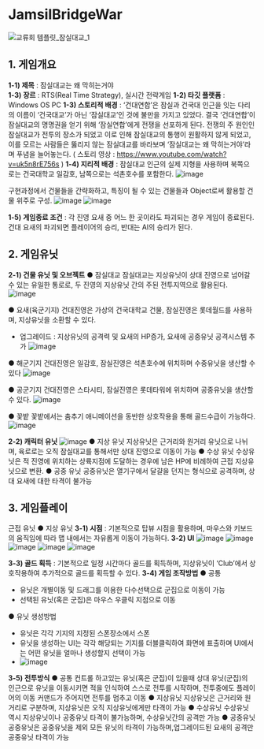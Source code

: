# JamsilBridgeWar
![교류회 템플릿_잠실대교_1](https://github.com/grace7040/JamsilBridgeWar/assets/81251069/c87add65-972e-4b6a-afe1-5a6af1164aad)



## 1. 게임개요
**1-1) 제목** : 잠실대교는 왜 막히는거야  
**1-3) 장르** : RTS(Real Time Strategy), 실시간 전략게임 
**1-2) 타깃 플랫폼** : Windows OS PC
**1-3) 스토리적 배경**
: ‘건대연합’은 잠실과 건국대  인근을 잇는  다리의 이름이 ‘건국대교’가 아닌 ‘잠실대교’인 것에 불만을 가지고 있었다. 
결국 ‘건대연합’이 잠실대교의 명명권을 얻기 위해 ‘잠실연합’에게 전쟁을 선포하게 된다. 
전쟁의 주 원인인 잠실대교가 전투의 장소가 되었고 이로 인해 잠실대교의 통행이 원활하지 않게 되었고, 
이를 모르는 사람들은 뚫리지 않는 잠실대교를 바라보며 ‘잠실대교는 왜 막히는거야’라며 푸념을 늘어놓는다.
( 스토리 영상 : https://www.youtube.com/watch?v=uk5n8rE756s )
**1-4) 지리적 배경**
: 잠실대교 인근의 실제 지형을 사용하며 북쪽으로는 건국대학교 일감호, 남쪽으로는 석촌호수를 포함한다.
![image](https://github.com/grace7040/JamsilBridgeWar/assets/81251069/06b9f480-a2c0-4bea-b514-aa61fa85d936)

구현과정에서 건물들을 간략화하고, 특징이 될 수 있는 건물들과 Object로써 활용할 건물 위주로 구성.
![image](https://github.com/grace7040/JamsilBridgeWar/assets/81251069/39cc51b1-7bbf-43d1-a3b3-1a8300adff27)
![image](https://github.com/grace7040/JamsilBridgeWar/assets/81251069/79d1ed2a-b25b-4ca6-ba01-3e76703f2c53)

**1-5) 게임종료 조건**
: 각 진영 요새 중 어느 한 곳이라도 파괴되는 경우 게임이 종료된다. 
건대 요새의 파괴되면 플레이어의 승리, 반대는 AI의 승리가 된다.




## 2. 게임유닛
**2-1) 건물 유닛 및 오브젝트**
● 잠실대교
잠실대교는 지상유닛이 상대 진영으로 넘어갈 수 있는 유일한 통로로, 두 진영의 지상유닛 간의 주된 전투지역으로 활용된다.
![image](https://github.com/grace7040/JamsilBridgeWar/assets/81251069/f2e21f24-7b3c-49fe-a97e-003f0dd04c78)

● 요새(육군기지)
건대진영은 가상의 건국대학교 건물, 잠실진영은 롯데월드를 사용하며, 지상유닛을 소환할 수 있다. 
- 업그레이드 : 지상유닛의 공격력 및 요새의 HP증가, 요새에 공중유닛 공격시스템 추가
  ![image](https://github.com/grace7040/JamsilBridgeWar/assets/81251069/6318dfd0-7846-4334-92a2-26cca8aa74cf)

● 해군기지
건대진영은 일감호, 잠실진영은 석촌호수에 위치하며 수중유닛을 생산할 수 있다
![image](https://github.com/grace7040/JamsilBridgeWar/assets/81251069/64ece7e3-dbd7-4efd-944b-77a635bad1e8)

● 공군기지
건대진영은 스타시티, 잠실진영은 롯데타워에 위치하며 공중유닛을 생산할 수 있다.
![image](https://github.com/grace7040/JamsilBridgeWar/assets/81251069/ed2b9f00-afd1-405a-967b-9426196743ec)

● 꽃밭
꽃밭에서는 춤추기 애니메이션을 동반한 상호작용을 통해 골드수급이 가능하다.
![image](https://github.com/grace7040/JamsilBridgeWar/assets/81251069/0772b2bc-7b4e-4437-b940-5d5e830e8f27)

**2-2) 캐릭터 유닛**
![image](https://github.com/grace7040/JamsilBridgeWar/assets/81251069/7891d670-a6ac-40fe-a149-056faaaae789)
● 지상 유닛
지상유닛은 근거리와 원거리 유닛으로 나뉘며, 육로로는 오직 잠실대교를 통해서만 상대 진영으로 이동이 가능 
● 수상 유닛
수상유닛은 적 진영에 위치하는 상륙지점에 도달하는 경우에 남은 HP에 비례하여 근접 지상유닛으로 변환. 
● 공중 유닛
공중유닛은 열기구에서 달걀을 던지는 형식으로 공격하며, 상대 요새에 대한 타격이 불가능




## 3. 게임플레이
근접 유닛 
● 지상 유닛
**3-1) 시점**
: 기본적으로 탑뷰 시점을 활용하며, 마우스와 키보드의 움직임에 따라 맵 내에서는 자유롭게 이동이 가능하다.
**3-2) UI**
![image](https://github.com/grace7040/JamsilBridgeWar/assets/81251069/9b924066-4b6c-4182-900e-0e6647ce6328)
![image](https://github.com/grace7040/JamsilBridgeWar/assets/81251069/978c1d97-5d91-4661-90f4-e1e9dc6b2ef0)
![image](https://github.com/grace7040/JamsilBridgeWar/assets/81251069/59c79e3f-8e71-4559-924c-b707fcaaf90d)
![image](https://github.com/grace7040/JamsilBridgeWar/assets/81251069/14205440-b924-4f86-8958-11047a8192b0)
![image](https://github.com/grace7040/JamsilBridgeWar/assets/81251069/dd1f8e02-d11f-4295-ad1c-6b99b4a4aa29)

**3-3) 골드 획득**
: 기본적으로 일정 시간마다 골드를 획득하며, 지상유닛이 ‘Club’에서 상호작용하여 추가적으로 골드를 획득할 수 있다.
**3-4) 게임 조작방법**
● 공통
- 유닛은 개별이동 및 드래그를 이용한 다수선택으로 군집으로 이동이 가능 
- 선택된 유닛(혹은 군집)은 마우스 우클릭 지점으로 이동

● 유닛 생성방법
- 유닛은 각각 기지의 지정된 스폰장소에서 스폰
- 유닛을 생성하는 UI는 각각 해당되는 기지를 더블클릭하여 화면에 표출하며 UI에서는 어떤 유닛을 얼마나 생성할지 선택이 가능
- ![image](https://github.com/grace7040/JamsilBridgeWar/assets/81251069/3a600c3e-7a06-46cd-8ce6-462a2d22c8d3)

**3-5) 전투방식**
● 공통
컨트롤 하고있는 유닛(혹은 군집)이 있을때 상대 유닛(군집)의 인근으로 유닛을 이동시키면 적을 인식하여 스스로 전투를 시작하며, 
전투중에도 플레이어의 이동 커맨드가 주어지면 전투를 멈추고 이동 
● 지상유닛
지상유닛은 근거리와 원거리로 구분하며, 지상유닛은 오직 지상유닛에게만 타격이 가능 
● 수상유닛
수상유닛 역시 지상유닛이나 공중유닛 타격이 불가능하며, 수상유닛간의 공격만 가능 
● 공중유닛
공중유닛은 공중유닛을 제외 모든 유닛의 타격이 가능하며,업그레이드된 요새의 공격만 공중유닛 타격이 가능



